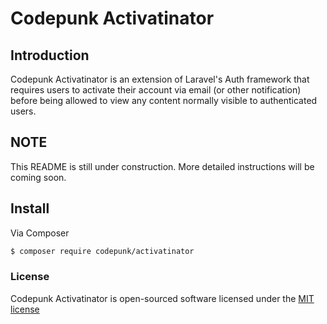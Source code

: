 # Codepunk Activatinator

## Introduction

Codepunk Activatinator is an extension of Laravel's Auth framework that 
requires users to activate their account via email (or other notification) before 
being allowed to view any content normally visible to authenticated users.

## NOTE

This README is still under construction. More detailed instructions will be 
coming soon.

## Install

Via Composer

``` bash
$ composer require codepunk/activatinator
```

### License

Codepunk Activatinator is open-sourced software licensed under the 
[MIT license](http://opensource.org/licenses/MIT)
